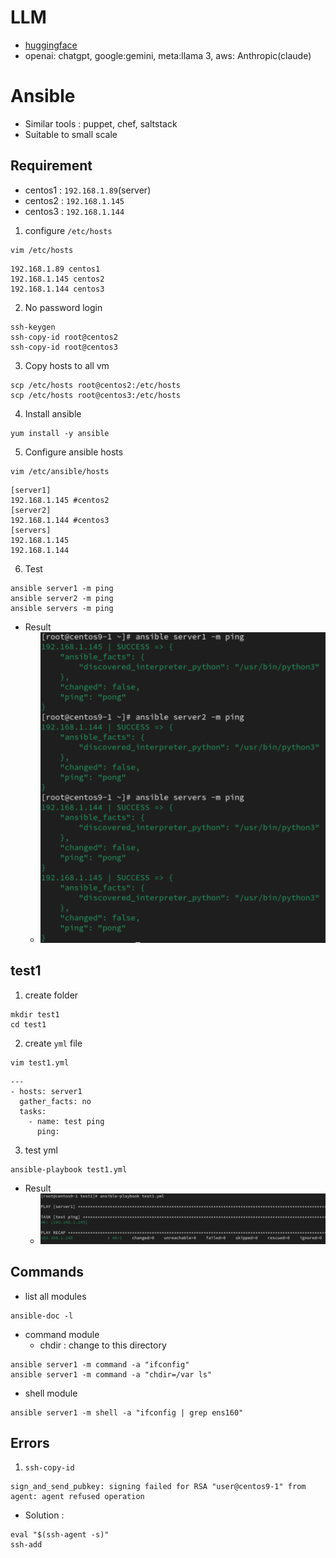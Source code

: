 # **LLM**
- [huggingface](https://huggingface.co/)
- openai: chatgpt, google:gemini, meta:llama 3, aws: Anthropic(claude)

# **Ansible**
- Similar tools : puppet, chef, saltstack
- Suitable to small scale
## **Requirement**
- centos1 : `192.168.1.89`(server)
- centos2 : `192.168.1.145`
- centos3 : `192.168.1.144`
1. configure `/etc/hosts`
```
vim /etc/hosts
```
```
192.168.1.89 centos1
192.168.1.145 centos2
192.168.1.144 centos3
```
2. No password login
```
ssh-keygen
ssh-copy-id root@centos2
ssh-copy-id root@centos3
```
3. Copy hosts to all vm
```
scp /etc/hosts root@centos2:/etc/hosts
scp /etc/hosts root@centos3:/etc/hosts
```
4. Install ansible
```
yum install -y ansible
```
5. Configure ansible hosts
```
vim /etc/ansible/hosts
```
```
[server1]
192.168.1.145 #centos2
[server2]
192.168.1.144 #centos3
[servers]
192.168.1.145
192.168.1.144
```
6. Test
```
ansible server1 -m ping
ansible server2 -m ping
ansible servers -m ping
```
- Result
    - ![ansible-test1](img/ansible-test1.png)

## **test1**
1. create folder
```
mkdir test1
cd test1
```
2. create `yml` file
```
vim test1.yml
```
```
---
- hosts: server1
  gather_facts: no
  tasks:
    - name: test ping
      ping:
```
3. test yml
```
ansible-playbook test1.yml
```
- Result
    - ![test1-done](img/test1-done.png)


## **Commands**
- list all modules
```
ansible-doc -l
```
- command module
    - chdir : change to this directory 
```
ansible server1 -m command -a "ifconfig"
ansible server1 -m command -a "chdir=/var ls"
```

- shell module
```
ansible server1 -m shell -a "ifconfig | grep ens160"
```
## **Errors**
1. `ssh-copy-id`
```
sign_and_send_pubkey: signing failed for RSA "user@centos9-1" from agent: agent refused operation
```
- Solution : 
```
eval "$(ssh-agent -s)"
ssh-add
```